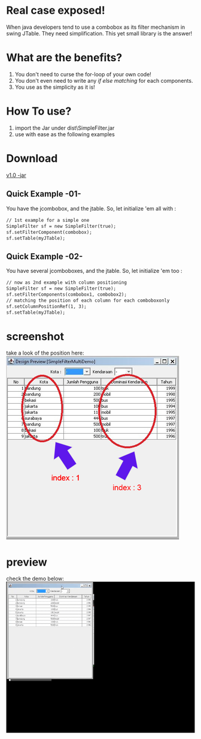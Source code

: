 
# Real case exposed!
When java developers tend to use a combobox as its filter mechanism in swing JTable. They need simplification. This yet small library is the answer!

# What are the benefits?
1. You don't need to curse the for-loop of your own code!
2. You don't even need to write any *if else matching* for each components.
3. You use as the simplicity as it is!


# How To use?

1. import the Jar under dist\SimpleFilter.jar
2. use with ease as the following examples

# Download
[v1.0 -jar](dist/SimpleFilter.jar)

## Quick Example -01-
You have the jcombobox, and the jtable. So, let initialize 'em all with :

```
// 1st example for a simple one
SimpleFilter sf = new SimpleFilter(true);
sf.setFilterComponent(combobox);
sf.setTable(myJTable);
```


## Quick Example -02-
You have several jcomboboxes, and the jtable. So, let initialize 'em too :

```
// now as 2nd example with column positioning
SimpleFilter sf = new SimpleFilter(true);
sf.setFilterComponents(combobox1, combobox2);
// matching the position of each column for each comboboxonly
sf.setColumnPositionRef(1, 3);
sf.setTable(myJTable);  
```

# screenshot
take a look of the position here:
![Preview02](preview/example02.png)


# preview
check the demo below: 
![preview-vid](preview/vid2.gif)